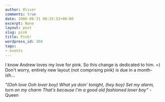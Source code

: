 ```yaml
---
author: Oliver
comments: true
date: 2006-08-31 06:25:53+00:00
excerpt: None
layout: post
slug: pink
title: Pink!
wordpress_id: 304
tags:
- events
---
```


I know Andrew loves my love for pink.  So this change is dedicated to him. =)  Don't worry, entirely new layout (not comprising pink) is due in a month-ish...

<i>"(Ooh love Ooh lover boy)
What ya doin' tonight, (hey boy)
Set my alarm, turn on my charm
That's because I'm a good old fashioned lover boy"</i> - Queen